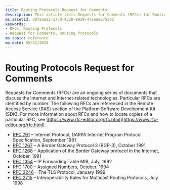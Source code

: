 ```yaml
---
title: Routing Protocols Request for Comments
description: This article lists Requests for Comments (RFCs) for Routing Protocols. RFCs are an ongoing series of documents that discuss Internet-related technologies.
ms.assetid: d972ae22-177d-4320-8939-47eae8675aa2
keywords:
- RFCs, Routing Protocols
- Request for Comments, Routing Protocols
ms.topic: reference
ms.date: 05/31/2018
---
```


# Routing Protocols Request for Comments

Requests for Comments (RFCs) are an ongoing series of documents that discuss the Internet and Internet-related technologies. Particular RFCs are identified by number. The following RFCs are referenced in the Remote Access Service (RAS) section of the Platform Software Development Kit (SDK). For more information about RFCs and how to locate copies of a particular RFC, see [https://www.rfc-editor.org/rfc.html](https://www.rfc-editor.org/rfc.html).

-   [RFC 791](https://www.ietf.org/rfc/rfc791.txt) – Internet Protocol, DARPA Internet Program Protocol Specification, September 1981
-   [RFC 1267](https://www.ietf.org/rfc/rfc1267.txt) – A Border Gateway Protocol 3 (BGP-3), October 1991
-   [RFC 1268](https://www.ietf.org/rfc/rfc1268.txt) – Application of the Border Gateway protocol in the Internet, October, 1991
-   [RFC 1354](https://www.ietf.org/rfc/rfc1354.txt) – IP Forwarding Table MIB, July, 1992
-   [RFC 1700](https://www.ietf.org/rfc/rfc1700.txt) – Assigned Numbers, October, 1994
-   [RFC 2246](https://www.ietf.org/rfc/rfc2246.txt) – The TLS Protocol, January 1999
-   [RFC 2715](https://www.ietf.org/rfc/rfc2715.txt) – Interoperability Rules for Multicast Routing Protocols, July 1998

 

 




